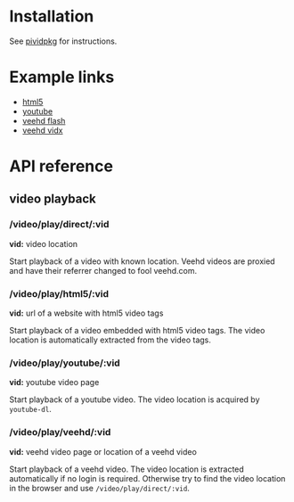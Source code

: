 # Installation
See [pividpkg](https://github.com/pi3g/pividpkg) for instructions.


# Example links
- [html5](http://www.w3.org/2010/05/video/mediaevents.html)
- [youtube](http://www.youtube.com/watch?v=eRsGyueVLvQ)
- [veehd flash](http://veehd.com/video/4531775_Sintel-2010)
- [veehd vidx](http://veehd.com/video/4531775_Sintel-2010)


# API reference
## video playback

### /video/play/direct/:vid

**vid:** video location

Start playback of a video with known location. Veehd videos are proxied and have
their referrer changed to fool veehd.com.

### /video/play/html5/:vid

**vid:** url of a website with html5 video tags

Start playback of a video embedded with html5 video tags. The video location is
automatically extracted from the video tags.

### /video/play/youtube/:vid

**vid:** youtube video page

Start playback of a youtube video. The video location is acquired by
`youtube-dl`.

### /video/play/veehd/:vid

**vid:** veehd video page or location of a veehd video

Start playback of a veehd video. The video location is extracted automatically
if no login is required. Otherwise try to find the video location in the browser
and use `/video/play/direct/:vid`.
